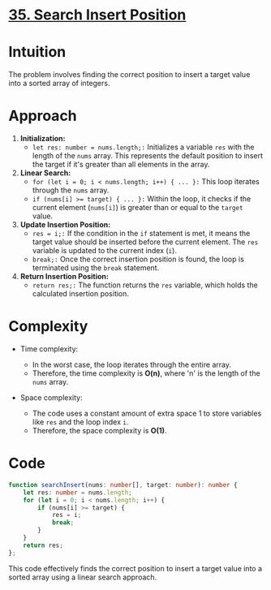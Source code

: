 # [35. Search Insert Position](https://leetcode.com/problems/search-insert-position/description/)

# Intuition
The problem involves finding the correct position to insert a target value into a sorted array of integers.

# Approach
1. **Initialization:**
    - `let res: number = nums.length;:` Initializes a variable `res` with the length of the `nums` array. This represents the default position to insert the target if it's greater than all elements in the array.
2. **Linear Search:**
    - `for (let i = 0; i < nums.length; i++) { ... }:` This loop iterates through the `nums` array.
    - `if (nums[i] >= target) { ... }:` Within the loop, it checks if the current element (`nums[i]`) is greater than or equal to the `target` value.
3. **Update Insertion Position:**
    - `res = i;:` If the condition in the `if` statement is met, it means the target value should be inserted before the current element. The `res` variable is updated to the current index (`i`).
    - `break;:` Once the correct insertion position is found, the loop is terminated using the `break` statement.
4. **Return Insertion Position:**
    - `return res;:` The function returns the `res` variable, which holds the calculated insertion position.

# Complexity
- Time complexity:
    - In the worst case, the loop iterates through the entire array.
    - Therefore, the time complexity is **O(n)**, where 'n' is the length of the `nums` array.

- Space complexity:
    - The code uses a constant amount of extra space 1 to store variables like `res` and the loop index `i`.
    - Therefore, the space complexity is **O(1)**. 

# Code
```typescript
function searchInsert(nums: number[], target: number): number {
    let res: number = nums.length;
    for (let i = 0; i < nums.length; i++) {
        if (nums[i] >= target) {
            res = i;
            break;
        }
    }
    return res;
};
```

This code effectively finds the correct position to insert a target value into a sorted array using a linear search approach.